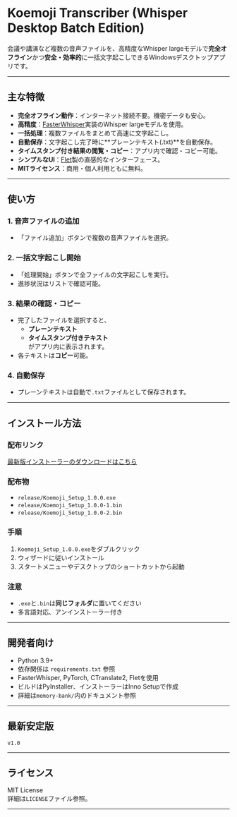 # Koemoji Transcriber (Whisper Desktop Batch Edition)

会議や講演など複数の音声ファイルを、高精度なWhisper largeモデルで**完全オフライン**かつ**安全・効率的**に一括文字起こしできるWindowsデスクトップアプリです。

---

## 主な特徴

- **完全オフライン動作**：インターネット接続不要。機密データも安心。
- **高精度**：[FasterWhisper](https://github.com/guillaumekln/faster-whisper)実装のWhisper largeモデルを使用。
- **一括処理**：複数ファイルをまとめて高速に文字起こし。
- **自動保存**：文字起こし完了時に**プレーンテキスト(.txt)**を自動保存。
- **タイムスタンプ付き結果の閲覧・コピー**：アプリ内で確認・コピー可能。
- **シンプルなUI**：[Flet](https://flet.dev/)製の直感的なインターフェース。
- **MITライセンス**：商用・個人利用ともに無料。

---

## 使い方

### 1. 音声ファイルの追加
- 「ファイル追加」ボタンで複数の音声ファイルを選択。

### 2. 一括文字起こし開始
- 「処理開始」ボタンで全ファイルの文字起こしを実行。
- 進捗状況はリストで確認可能。

### 3. 結果の確認・コピー
- 完了したファイルを選択すると、  
  - **プレーンテキスト**  
  - **タイムスタンプ付きテキスト**  
  がアプリ内に表示されます。
- 各テキストは**コピー**可能。

### 4. 自動保存
- プレーンテキストは自動で`.txt`ファイルとして保存されます。

---

## インストール方法

### 配布リンク

[最新版インストーラーのダウンロードはこちら](https://e.pcloud.link/publink/show?code=kZlwxdZQhuRmYUWvTjj6GAPsVIrSJgcDrtV)

### 配布物

- `release/Koemoji_Setup_1.0.0.exe`
- `release/Koemoji_Setup_1.0.0-1.bin`
- `release/Koemoji_Setup_1.0.0-2.bin`

### 手順

1. `Koemoji_Setup_1.0.0.exe`をダブルクリック
2. ウィザードに従いインストール
3. スタートメニューやデスクトップのショートカットから起動

### 注意

- `.exe`と`.bin`は**同じフォルダ**に置いてください
- 多言語対応、アンインストーラー付き

---

## 開発者向け

- Python 3.9+
- 依存関係は `requirements.txt` 参照
- FasterWhisper, PyTorch, CTranslate2, Fletを使用
- ビルドはPyInstaller、インストーラーはInno Setupで作成
- 詳細は`memory-bank/`内のドキュメント参照

---

## 最新安定版

`v1.0`

---

## ライセンス

MIT License  
詳細は`LICENSE`ファイル参照。

---
